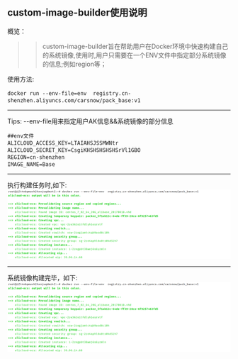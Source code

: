 ## custom-image-builder使用说明
概览：
>   >custom-image-builder旨在帮助用户在Docker环境中快速构建自己的系统镜像,使用时,用户只需要在一个ENV文件中指定部分系统镜像的信息;例如region等；

使用方法:
```shell script
docker run --env-file=env  registry.cn-shenzhen.aliyuncs.com/carsnow/pack_base:v1
```
---
Tips: --env-file用来指定用户AK信息&&系统镜像的部分信息
```shell script
##env文件
ALICLOUD_ACCESS_KEY=LTAIAHSJSSMWNtr
ALICLOUD_SECRET_KEY=CsgiKHSHSHSHSHSrVl1GBO
REGION=cn-shenzhen
IMAGE_NAME=Base
```
***
执行构建任务时,如下:
![building](doc/image/building.png)
***
系统镜像构建完毕，如下:
![down](doc/image/building.png)

